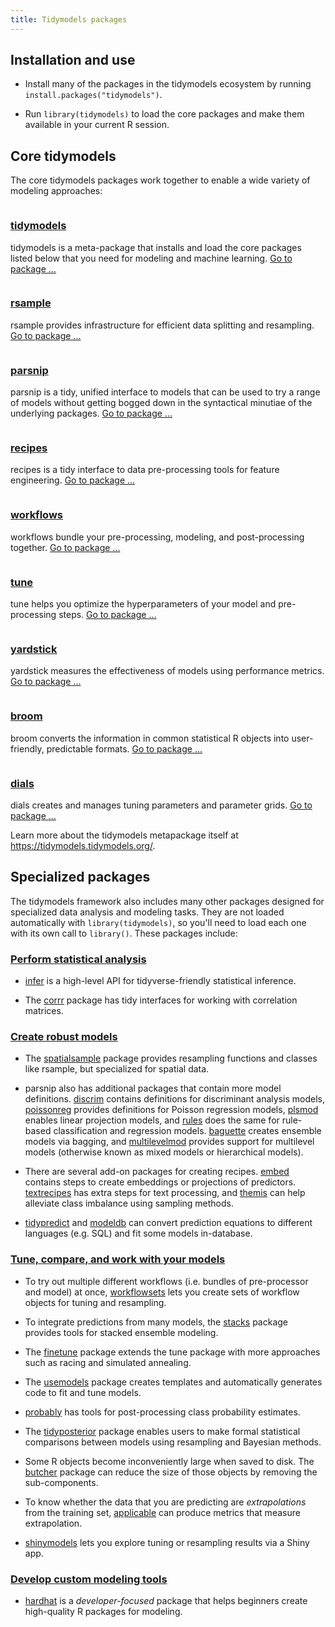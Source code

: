 ```yaml
---
title: Tidymodels packages
---
```


## Installation and use

* Install many of the packages in the tidymodels ecosystem by running `install.packages("tidymodels")`.

* Run `library(tidymodels)` to load the core packages and make them available in your current R session.

<div class="package-section">

<div class="package-section-info">

## Core tidymodels

  <p>The core tidymodels packages work together to enable a wide variety of modeling approaches:</p>
</div>

<div class="packages">
  <div class="package">
    <img class="package-image" src="/images/tidymodels.png" alt=""></img>
    <div class="package-info">
      <h3><a href="https://tidymodels.tidymodels.org/"> tidymodels </a></h3>
      <p>tidymodels is a meta-package that installs and load the core packages listed below that you need for modeling and machine learning.
      <a href="https://tidymodels.tidymodels.org/" aria-hidden="true">Go to package ...</a></p>
    </div>
  </div>
  <div class="package">
    <img class="package-image" src="/images/rsample.png" alt=""></img>
    <div class="package-info">
      <h3><a href="https://rsample.tidymodels.org/">rsample</a></h3>
      <p>rsample provides infrastructure for efficient data splitting and resampling. <a href="https://rsample.tidymodels.org/" aria-hidden="true">Go to package ...</a></p>
    </div>
  </div>
  <div class="package">
    <img class="package-image" src="/images/parsnip.png" alt=""></img>
    <div class="package-info">
      <h3><a href="https://parsnip.tidymodels.org/"> parsnip </a></h3>
      <p>parsnip is a tidy, unified interface to models that can be used to try a range of models without getting bogged down in the syntactical minutiae of the underlying packages. <a href="https://parsnip.tidymodels.org/" aria-hidden="true">Go to package ...</a></p>
    </div>
  </div>  
  <div class="package">
    <img class="package-image" src="/images/recipes.png" alt=""></img>
    <div class="package-info">
      <h3><a href="https://recipes.tidymodels.org/"> recipes </a></h3>
      <p>recipes is a tidy interface to data pre-processing tools for feature engineering. <a href="https://recipes.tidymodels.org/" aria-hidden="true">Go to package ...</a></p>
    </div>
  </div>
  <div class="package">
    <img class="package-image" src="/images/workflows.png" alt=""></img>
    <div class="package-info">
      <h3><a href="https://workflows.tidymodels.org/"> workflows </a></h3>
      <p>workflows bundle your pre-processing, modeling, and post-processing together. <a href="https://workflows.tidymodels.org/" aria-hidden="true">Go to package ...</a></p>
    </div>
  </div> 
  <div class="package">
    <img class="package-image" src="/images/tune.png" alt=""></img>
    <div class="package-info">
      <h3><a href="https://tune.tidymodels.org/"> tune </a></h3>
      <p>tune helps you optimize the hyperparameters of your model and pre-processing steps. <a href="https://tune.tidymodels.org/" aria-hidden="true">Go to package ...</a></p>
    </div>
  </div>  
  <div class="package">
    <img class="package-image" src="/images/yardstick.png" alt=""></img>
    <div class="package-info">
      <h3><a href="https://yardstick.tidymodels.org/"> yardstick </a></h3>
      <p>yardstick measures the effectiveness of models using performance metrics. <a href="https://yardstick.tidymodels.org/" aria-hidden="true">Go to package ...</a></p>
    </div>
  </div>
  <div class="package">
    <img class="package-image" src="/images/broom.png" alt=""></img>
    <div class="package-info">
      <h3><a href="https://broom.tidymodels.org/"> broom </a></h3>
      <p>broom converts the information in common statistical R objects into user-friendly, predictable formats. 
      <a href="https://broom.tidymodels.org/" aria-hidden="true">Go to package ...</a></p>
    </div>
  </div>
  <div class="package">
    <img class="package-image" src="/images/dials.png" alt=""></img>
    <div class="package-info">
      <h3><a href="https://dials.tidymodels.org/"> dials </a></h3>
      <p>dials creates and manages tuning parameters and parameter grids. 
      <a href="https://dials.tidymodels.org/" aria-hidden="true">Go to package ...</a></p>
    </div>
  </div>  

</div>
</div>

Learn more about the tidymodels metapackage itself at <https://tidymodels.tidymodels.org/>.

## Specialized packages

The tidymodels framework also includes many other packages designed for specialized data analysis and modeling tasks. They are not loaded automatically with `library(tidymodels)`, so you'll need to load each one with its own call to `library()`. These packages include: 

### [Perform statistical analysis](/learn/statistics/)

* [infer](https://infer.tidymodels.org/) is a high-level API for tidyverse-friendly statistical inference.

* The [corrr](https://corrr.tidymodels.org/) package has tidy interfaces for working with correlation matrices.

### [Create robust models](/learn/models/)

* The [spatialsample](http://spatialsample.tidymodels.org/) package provides resampling functions and classes like rsample, but specialized for spatial data.

* parsnip also has additional packages that contain more model definitions. [discrim](https://discrim.tidymodels.org/) contains definitions for discriminant analysis models, [poissonreg](https://poissonreg.tidymodels.org/) provides definitions for Poisson regression models, [plsmod](https://plsmod.tidymodels.org/) enables linear projection models, and [rules](https://rules.tidymodels.org/) does the same for rule-based classification and regression models. [baguette](https://baguette.tidymodels.org/) creates ensemble models via bagging, and [multilevelmod](https://multilevelmod.tidymodels.org/) provides support for multilevel models (otherwise known as mixed models or hierarchical models). 

* There are several add-on packages for creating recipes. [embed](https://embed.tidymodels.org/) contains steps to create embeddings or projections of predictors. [textrecipes](https://textrecipes.tidymodels.org/) has extra steps for text processing, and [themis](https://themis.tidymodels.org/) can help alleviate class imbalance using sampling methods. 

* [tidypredict](https://tidypredict.tidymodels.org/) and [modeldb](https://modeldb.tidymodels.org/) can convert prediction equations to different languages (e.g. SQL) and fit some models in-database. 

### [Tune, compare, and work with your models](/learn/work/)

* To try out multiple different workflows (i.e. bundles of pre-processor and model) at once, [workflowsets](https://workflowsets.tidymodels.org/) lets you create sets of workflow objects for tuning and resampling.

* To integrate predictions from many models, the [stacks](https://stacks.tidymodels.org/) package provides tools for stacked ensemble modeling.

* The [finetune](https://finetune.tidymodels.org/) package extends the tune package with more approaches such as racing and simulated annealing.

* The [usemodels](https://usemodels.tidymodels.org/) package creates templates and automatically generates code to fit and tune models.

* [probably](https://probably.tidymodels.org/) has tools for post-processing class probability estimates.

* The [tidyposterior](https://tidyposterior.tidymodels.org/) package enables users to make formal statistical comparisons between models using resampling and Bayesian methods. 

* Some R objects become inconveniently large when saved to disk. The [butcher](https://butcher.tidymodels.org/) package can reduce the size of those objects by removing the sub-components. 

* To know whether the data that you are predicting are _extrapolations_ from the training set, [applicable](https://applicable.tidymodels.org/) can produce metrics that measure extrapolation. 

* [shinymodels](https://shinymodels.tidymodels.org/) lets you explore tuning or resampling results via a Shiny app.

### [Develop custom modeling tools](/learn/develop/)

* [hardhat](https://hardhat.tidymodels.org/) is a _developer-focused_ package that helps beginners create high-quality R packages for modeling. 
